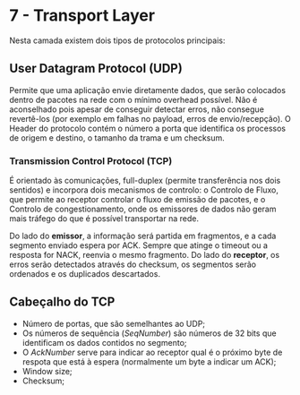 # 7 - Transport Layer

Nesta camada existem dois tipos de protocolos principais:

## User Datagram Protocol (UDP)

Permite que uma aplicação envie diretamente dados, que serão colocados dentro de pacotes na rede com o mínimo overhead possível. Não é aconselhado pois apesar de conseguir detectar erros, não consegue revertê-los (por exemplo em falhas no payload, erros de envio/recepção). O Header do protocolo contém o número a porta que identifica os processos de origem e destino, o tamanho da trama e um checksum. 

### Transmission Control Protocol (TCP)

É orientado às comunicações, full-duplex (permite transferência nos dois sentidos) e incorpora dois mecanismos de controlo: o Controlo de Fluxo, que permite ao receptor controlar o fluxo de emissão de pacotes, e o Controlo de congestionamento, onde os emissores de dados não geram mais tráfego do que é possível transportar na rede. <br>

Do lado do **emissor**, a informação será partida em fragmentos, e a cada segmento enviado espera por ACK. Sempre que atinge o timeout ou a resposta for NACK, reenvia o mesmo fragmento. Do lado do **receptor**, os erros serão detectados através do checksum, os segmentos serão ordenados e os duplicados descartados.

## Cabeçalho do TCP

- Número de portas, que são semelhantes ao UDP;
- Os números de sequência (*SeqNumber*) são números de 32 bits que identificam os dados contidos no segmento;
- O *AckNumber* serve para indicar ao receptor qual é o próximo byte de respota que está à espera (normalmente um byte a indicar um ACK);
- Window size;
- Checksum;